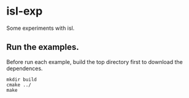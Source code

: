 # isl-exp

Some experiments with isl.

## Run the examples.

Before run each example, build the top directory first to download the dependences.

```base
mkdir build
cmake ../
make
```
